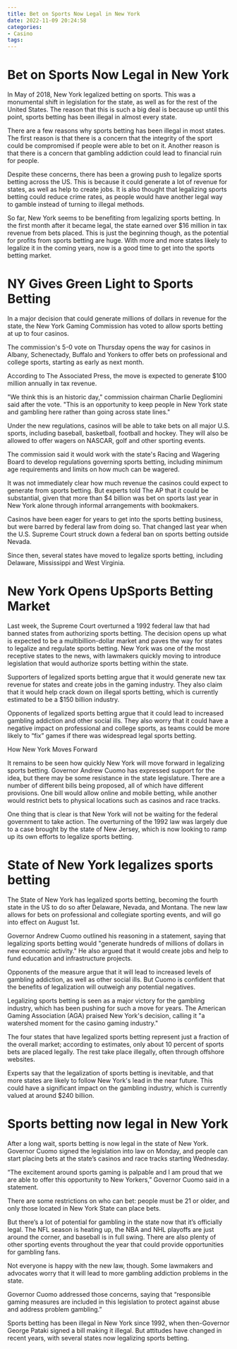 ```yaml
---
title: Bet on Sports Now Legal in New York
date: 2022-11-09 20:24:58
categories:
- Casino
tags:
---
```



#  Bet on Sports Now Legal in New York

In May of 2018, New York legalized betting on sports. This was a monumental shift in legislation for the state, as well as for the rest of the United States. The reason that this is such a big deal is because up until this point, sports betting has been illegal in almost every state.

There are a few reasons why sports betting has been illegal in most states. The first reason is that there is a concern that the integrity of the sport could be compromised if people were able to bet on it. Another reason is that there is a concern that gambling addiction could lead to financial ruin for people.

Despite these concerns, there has been a growing push to legalize sports betting across the US. This is because it could generate a lot of revenue for states, as well as help to create jobs. It is also thought that legalizing sports betting could reduce crime rates, as people would have another legal way to gamble instead of turning to illegal methods.

So far, New York seems to be benefiting from legalizing sports betting. In the first month after it became legal, the state earned over $16 million in tax revenue from bets placed. This is just the beginning though, as the potential for profits from sports betting are huge. With more and more states likely to legalize it in the coming years, now is a good time to get into the sports betting market.

#  NY Gives Green Light to Sports Betting

In a major decision that could generate millions of dollars in revenue for the state, the New York Gaming Commission has voted to allow sports betting at up to four casinos.

The commission's 5-0 vote on Thursday opens the way for casinos in Albany, Schenectady, Buffalo and Yonkers to offer bets on professional and college sports, starting as early as next month.

According to The Associated Press, the move is expected to generate $100 million annually in tax revenue.

"We think this is an historic day," commission chairman Charlie Degliomini said after the vote. "This is an opportunity to keep people in New York state and gambling here rather than going across state lines."

Under the new regulations, casinos will be able to take bets on all major U.S. sports, including baseball, basketball, football and hockey. They will also be allowed to offer wagers on NASCAR, golf and other sporting events.

The commission said it would work with the state's Racing and Wagering Board to develop regulations governing sports betting, including minimum age requirements and limits on how much can be wagered.

It was not immediately clear how much revenue the casinos could expect to generate from sports betting. But experts told The AP that it could be substantial, given that more than $4 billion was bet on sports last year in New York alone through informal arrangements with bookmakers.

Casinos have been eager for years to get into the sports betting business, but were barred by federal law from doing so. That changed last year when the U.S. Supreme Court struck down a federal ban on sports betting outside Nevada.

Since then, several states have moved to legalize sports betting, including Delaware, Mississippi and West Virginia.

#  New York Opens UpSports Betting Market

Last week, the Supreme Court overturned a 1992 federal law that had banned states from authorizing sports betting. The decision opens up what is expected to be a multibillion-dollar market and paves the way for states to legalize and regulate sports betting. New York was one of the most receptive states to the news, with lawmakers quickly moving to introduce legislation that would authorize sports betting within the state.

Supporters of legalized sports betting argue that it would generate new tax revenue for states and create jobs in the gaming industry. They also claim that it would help crack down on illegal sports betting, which is currently estimated to be a $150 billion industry.

Opponents of legalized sports betting argue that it could lead to increased gambling addiction and other social ills. They also worry that it could have a negative impact on professional and college sports, as teams could be more likely to “fix” games if there was widespread legal sports betting.

How New York Moves Forward

It remains to be seen how quickly New York will move forward in legalizing sports betting. Governor Andrew Cuomo has expressed support for the idea, but there may be some resistance in the state legislature. There are a number of different bills being proposed, all of which have different provisions. One bill would allow online and mobile betting, while another would restrict bets to physical locations such as casinos and race tracks.

One thing that is clear is that New York will not be waiting for the federal government to take action. The overturning of the 1992 law was largely due to a case brought by the state of New Jersey, which is now looking to ramp up its own efforts to legalize sports betting.

#  State of New York legalizes sports betting

The State of New York has legalized sports betting, becoming the fourth state in the US to do so after Delaware, Nevada, and Montana. The new law allows for bets on professional and collegiate sporting events, and will go into effect on August 1st.

Governor Andrew Cuomo outlined his reasoning in a statement, saying that legalizing sports betting would "generate hundreds of millions of dollars in new economic activity." He also argued that it would create jobs and help to fund education and infrastructure projects.

Opponents of the measure argue that it will lead to increased levels of gambling addiction, as well as other social ills. But Cuomo is confident that the benefits of legalization will outweigh any potential negatives.

Legalizing sports betting is seen as a major victory for the gambling industry, which has been pushing for such a move for years. The American Gaming Association (AGA) praised New York's decision, calling it "a watershed moment for the casino gaming industry."

The four states that have legalized sports betting represent just a fraction of the overall market; according to estimates, only about 10 percent of sports bets are placed legally. The rest take place illegally, often through offshore websites.

Experts say that the legalization of sports betting is inevitable, and that more states are likely to follow New York's lead in the near future. This could have a significant impact on the gambling industry, which is currently valued at around $240 billion.

#  Sports betting now legal in New York

After a long wait, sports betting is now legal in the state of New York. Governor Cuomo signed the legislation into law on Monday, and people can start placing bets at the state’s casinos and race tracks starting Wednesday.

“The excitement around sports gaming is palpable and I am proud that we are able to offer this opportunity to New Yorkers,” Governor Cuomo said in a statement.

There are some restrictions on who can bet: people must be 21 or older, and only those located in New York State can place bets.

But there’s a lot of potential for gambling in the state now that it’s officially legal. The NFL season is heating up, the NBA and NHL playoffs are just around the corner, and baseball is in full swing. There are also plenty of other sporting events throughout the year that could provide opportunities for gambling fans.

Not everyone is happy with the new law, though. Some lawmakers and advocates worry that it will lead to more gambling addiction problems in the state.

Governor Cuomo addressed those concerns, saying that “responsible gaming measures are included in this legislation to protect against abuse and address problem gambling.”

Sports betting has been illegal in New York since 1992, when then-Governor George Pataki signed a bill making it illegal. But attitudes have changed in recent years, with several states now legalizing sports betting.